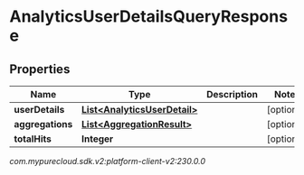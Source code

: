 # AnalyticsUserDetailsQueryResponse


## Properties

| Name | Type | Description | Notes |
| ------------ | ------------- | ------------- | ------------- |
| **userDetails** | [**List&lt;AnalyticsUserDetail&gt;**](AnalyticsUserDetail) |  |  [optional] |
| **aggregations** | [**List&lt;AggregationResult&gt;**](AggregationResult) |  |  [optional] |
| **totalHits** | **Integer** |  |  [optional] |




_com.mypurecloud.sdk.v2:platform-client-v2:230.0.0_
